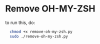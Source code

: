 # Remove OH-MY-ZSH

to run this, do:
```bash
  chmod +x remove-oh-my-zsh.py
  sudo ./remove-oh-my-zsh.py
```
